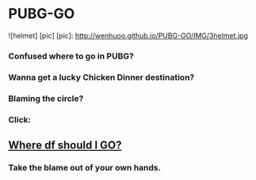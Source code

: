 # PUBG-GO

![helmet] [pic]
[pic]: http://wenhuoo.github.io/PUBG-GO/IMG/3helmet.jpg

### Confused where to go in PUBG?

### Wanna get a lucky Chicken Dinner destination?

### Blaming the circle?

### Click:

## [Where df should I GO?](https://wenhuoo.github.io/PUBG-GO)

### Take the blame out of your own hands.


